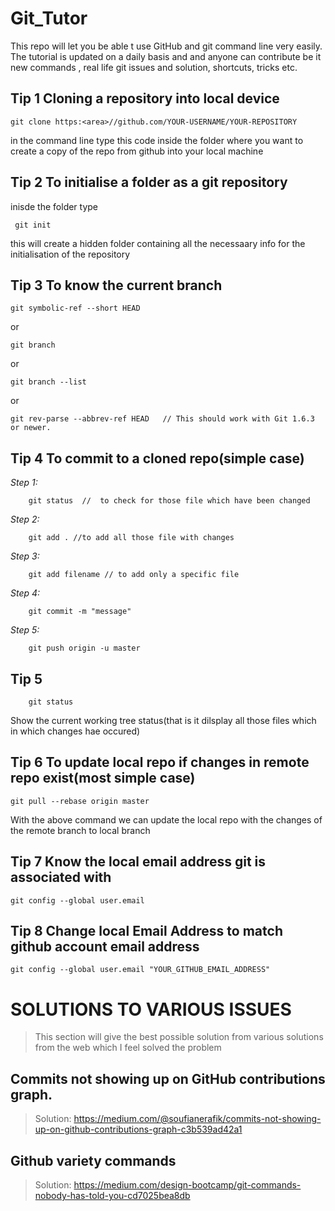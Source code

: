 # Git_Tutor
This repo will let you be able t use GitHub and git command line very easily. The tutorial is updated on a daily basis and and anyone can contribute be it new commands , real life git issues and solution, shortcuts, tricks etc. 

## Tip 1 Cloning a repository into local device
    git clone https:<area>//github.com/YOUR-USERNAME/YOUR-REPOSITORY 
   
   in the command line type this code inside the folder where you want to create a copy of the repo from github into your local machine
  

## Tip 2 To initialise a folder as a git repository
   inisde the folder type 
     
     git init
   
   this will create a hidden folder containing all the necessaary info for the initialisation of the repository
   
   
## Tip 3 To know the current branch
    git symbolic-ref --short HEAD
     
or
   
    git branch 
     
or

    git branch --list 
     
or

    git rev-parse --abbrev-ref HEAD   // This should work with Git 1.6.3 or newer.

## Tip 4 To commit to a cloned repo(simple case)
   *Step 1:*
   
        git status  //  to check for those file which have been changed
   *Step 2:* 
   
        git add . //to add all those file with changes
   *Step 3:*  
   
        git add filename // to add only a specific file
   *Step 4:*  
   
        git commit -m "message"
   *Step 5:*  
        
        git push origin -u master
## Tip 5

        git status
    
   Show the current working tree status(that is it dilsplay all those files which in which changes hae occured)

## Tip 6 To update local repo if changes in remote repo exist(most simple case)
	git pull --rebase origin master

   With the above command we can update the local repo with the changes of the remote branch to local branch

## Tip 7 Know the local email address git is associated with
	git config --global user.email

## Tip 8 Change local Email Address to match github account email address
	git config --global user.email "YOUR_GITHUB_EMAIL_ADDRESS"



# SOLUTIONS TO VARIOUS ISSUES
 >This section will give the best possible solution from various solutions from the web which I feel solved the problem
	
## Commits not showing up on GitHub contributions graph.
 > Solution: https://medium.com/@soufianerafik/commits-not-showing-up-on-github-contributions-graph-c3b539ad42a1
## Github variety commands
 > Solution: https://medium.com/design-bootcamp/git-commands-nobody-has-told-you-cd7025bea8db